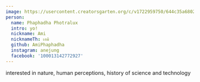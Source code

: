 ```yaml
---
image: https://usercontent.creatorsgarten.org/c/v1722959750/644c35a6802c02345887f156/anejung_l48ixq.webp # A person is lying on a bed, reading a book with illustrations and text on the cover, while wrapped in a white blanket.
person:
  name: Phaphadha Photralux
  intro: yo!
  nickname: Ami
  nicknameTh: เอมิ
  github: AmiPhaphadha
  instagram: anejung
  facebook: '100013142772927'
---
```


interested in nature, human perceptions, history of science and technology